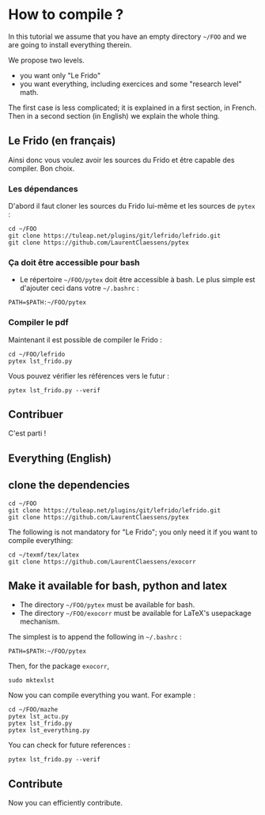 # How to compile ?

In this tutorial we assume that you have an empty directory `~/FOO` and we are going to install everything therein.

We propose two levels.
- you want only "Le Frido"
- you want everything, including exercices and some "research level" math.

The first case is less complicated; it is explained in a first section, in French. Then in a second section (in English) we explain the whole thing.

## Le Frido (en français)

Ainsi donc vous voulez avoir les sources du Frido et être capable des compiler. Bon choix.

### Les dépendances

D'abord il faut cloner les sources du Frido lui-même et les sources de `pytex` : 
```
cd ~/FOO
git clone https://tuleap.net/plugins/git/lefrido/lefrido.git
git clone https://github.com/LaurentClaessens/pytex
```

### Ça doit être accessible pour bash

- Le répertoire `~/FOO/pytex` doit être accessible à bash. Le plus simple est d'ajouter ceci dans votre `~/.bashrc` :
```
PATH=$PATH:~/FOO/pytex
```

### Compiler le pdf

Maintenant il est possible de compiler le Frido :
```
cd ~/FOO/lefrido
pytex lst_frido.py
```
Vous pouvez vérifier les références vers le futur :
```
pytex lst_frido.py --verif
```

## Contribuer

C'est parti !

## Everything (English)

## clone the dependencies

```
cd ~/FOO
git clone https://tuleap.net/plugins/git/lefrido/lefrido.git
git clone https://github.com/LaurentClaessens/pytex
```
The following is not mandatory for "Le Frido"; you only need it if you want to compile everything:
```
cd ~/texmf/tex/latex
git clone https://github.com/LaurentClaessens/exocorr
```

## Make it available for bash, python and latex

- The directory `~/FOO/pytex` must be available for bash.
- The directory `~/FOO/exocorr` must be available for LaTeX's usepackage mechanism.

The simplest is to append the following in `~/.bashrc` :
```
PATH=$PATH:~/FOO/pytex
```

Then, for the package `exocorr`,
```
sudo mktexlst
```

Now you can compile everything you want. For example :
```
cd ~/FOO/mazhe
pytex lst_actu.py
pytex lst_frido.py
pytex lst_everything.py
```
You can check for future references :
```
pytex lst_frido.py --verif
```

## Contribute

Now you can efficiently contribute.
